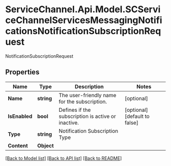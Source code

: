 # ServiceChannel.Api.Model.SCServiceChannelServicesMessagingNotificationsNotificationSubscriptionRequest
NotificationSubscriptionRequest

## Properties

Name | Type | Description | Notes
------------ | ------------- | ------------- | -------------
**Name** | **string** | The user-friendly name for the subscription. | [optional] 
**IsEnabled** | **bool** | Defines if the subscription is active or inactive. | [optional] [default to false]
**Type** | **string** | Notification Subscription Type | 
**Content** | **Object** |  | 

[[Back to Model list]](../README.md#documentation-for-models) [[Back to API list]](../README.md#documentation-for-api-endpoints) [[Back to README]](../README.md)


